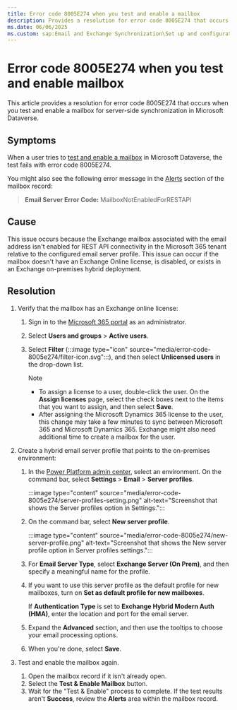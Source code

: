 ```yaml
---
title: Error code 8005E274 when you test and enable a mailbox
description: Provides a resolution for error code 8005E274 that occurs when you test and enable a mailbox for server-side synchronization.
ms.date: 06/06/2025
ms.custom: sap:Email and Exchange Synchronization\Set up and configuration of server-side synchronization
---
```

# Error code 8005E274 when you test and enable mailbox

This article provides a resolution for error code 8005E274 that occurs when you test and enable a mailbox for server-side synchronization in Microsoft Dataverse.

## Symptoms

When a user tries to [test and enable a mailbox](/power-platform/admin/connect-exchange-online#test-the-configuration-of-mailboxes) in Microsoft Dataverse, the test fails with error code 8005E274.

You might also see the following error message in the [Alerts](/power-platform/admin/monitor-email-processing-errors#view-alerts) section of the mailbox record:

> **Email Server Error Code:** MailboxNotEnabledForRESTAPI

## Cause

This issue occurs because the Exchange mailbox associated with the email address isn't enabled for REST API connectivity in the Microsoft 365 tenant relative to the configured email server profile. This issue can occur if the mailbox doesn't have an Exchange Online license, is disabled, or exists in an Exchange on-premises hybrid deployment.

## Resolution

1. Verify that the mailbox has an Exchange online license:

   1. Sign in to the [Microsoft 365 portal](https://portal.office.com) as an administrator.
   2. Select **Users and groups** > **Active users**.
   3. Select **Filter** (:::image type="icon" source="media/error-code-8005e274/filter-icon.svg":::), and then select **Unlicensed users** in the drop-down list.

       > [!NOTE]
       >
       > - To assign a license to a user, double-click the user. On the **Assign licenses** page, select the check boxes next to the items that you want to assign, and then select **Save**.
       > - After assigning the Microsoft Dynamics 365 license to the user, this change may take a few minutes to sync between Microsoft 365 and Microsoft Dynamics 365. Exchange might also need additional time to create a mailbox for the user.

2. Create a hybrid email server profile that points to the on-premises environment:

    1. In the [Power Platform admin center](https://admin.powerplatform.microsoft.com/), select an environment. On the command bar, select **Settings** > **Email** > **Server profiles**.

        :::image type="content" source="media/error-code-8005e274/server-profiles-setting.png" alt-text="Screenshot that shows the Server profiles option in Settings.":::

    2. On the command bar, select **New server profile**.

        :::image type="content" source="media/error-code-8005e274/new-server-profile.png" alt-text="Screenshot that shows the New server profile option in Server profiles settings.":::

    3. For **Email Server Type**, select **Exchange Server (On Prem)**, and then specify a meaningful name for the profile.

    4. If you want to use this server profile as the default profile for new mailboxes, turn on **Set as default profile for new mailboxes**.

        If **Authentication Type** is set to **Exchange Hybrid Modern Auth (HMA)**, enter the location and port for the email server.

    5. Expand the **Advanced** section, and then use the tooltips to choose your email processing options.
    6. When you're done, select **Save**.

3. Test and enable the mailbox again.

    1. Open the mailbox record if it isn't already open.
    2. Select the **Test & Enable Mailbox** button.
    3. Wait for the "Test & Enable" process to complete. If the test results aren't **Success**, review the **Alerts** area within the mailbox record.
